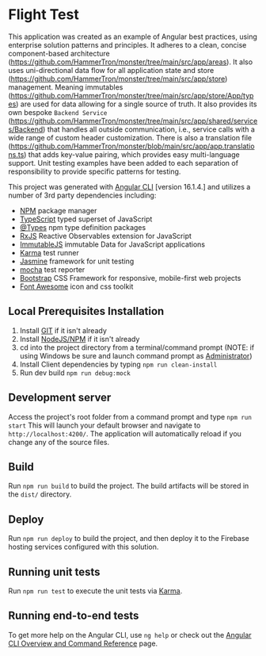 # Flight Test

This application was created as an example of Angular best practices, using enterprise solution patterns and principles. It adheres to a clean, concise component-based architecture (https://github.com/HammerTron/monster/tree/main/src/app/areas). It also uses uni-directional data flow for all application state and store (https://github.com/HammerTron/monster/tree/main/src/app/store) management. Meaning immutables (https://github.com/HammerTron/monster/tree/main/src/app/store/App/types) are used for data allowing for a single source of truth. It also provides its own bespoke `Backend Service` (https://github.com/HammerTron/monster/tree/main/src/app/shared/services/Backend) that handles all outside communication, i.e., service calls with a wide range of custom header customization. There is also a translation file (https://github.com/HammerTron/monster/blob/main/src/app/app.translations.ts) that adds key-value pairing, which provides easy multi-language support. Unit testing examples have been added to each separation of responsibility to provide specific patterns for testing.

This project was generated with [Angular CLI](https://github.com/angular/angular-cli) [version 16.1.4.] and utilizes a number of 3rd party dependencies including:


 - [NPM](https://www.npmjs.com/) package manager
 - [TypeScript](http://www.typescriptlang.org/) typed superset of JavaScript
 - [@Types](https://www.npmjs.com/~types) npm type definition packages
 - [RxJS](http://reactivex.io/) Reactive Observables extension for JavaScript
 - [ImmutableJS](https://facebook.github.io/immutable-js/) immutable Data for JavaScript applications
 - [Karma](http://karma-runner.github.io/6.4/index.html) test runner
 - [Jasmine](http://jasmine.github.io/) framework for unit testing
 - [mocha](https://github.com/mochajs/mocha/wiki) test reporter
 - [Bootstrap](http://getbootstrap.com/) CSS Framework for responsive, mobile-first web projects
 - [Font Awesome](https://fortawesome.com/) icon and css toolkit

## Local Prerequisites Installation

1. Install [GIT](http://git-scm.com/) if it isn't already
2. Install [NodeJS/NPM](http://nodejs.org/) if it isn't already
3. cd into the project directory from a terminal/command prompt (NOTE: if using Windows be sure and launch command prompt as [Administrator](http://www.howtogeek.com/194041/how-to-open-the-command-prompt-as-administrator-in-windows-8.1/))
4. Install Client dependencies by typing `npm run clean-install`
5. Run dev build `npm run debug:mock`

## Development server

Access the project's root folder from a command prompt and type `npm run start` This will launch your default browser and navigate to `http://localhost:4200/`. The application will automatically reload if you change any of the source files.

## Build

Run `npm run build` to build the project. The build artifacts will be stored in the `dist/` directory.

## Deploy

Run `npm run deploy` to build the project, and then deploy it to the Firebase hosting services configured with this solution.

## Running unit tests

Run `npm run test` to execute the unit tests via [Karma](https://karma-runner.github.io).

## Running end-to-end tests

To get more help on the Angular CLI, use `ng help` or check out the [Angular CLI Overview and Command Reference](https://angular.io/cli) page.
